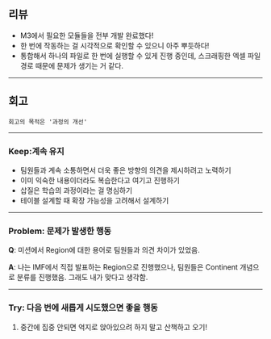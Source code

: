 ## 리뷰

- M3에서 필요한 모듈들을 전부 개발 완료했다!
- 한 번에 작동하는 걸 시각적으로 확인할 수 있으니 아주 뿌듯하다!
- 통합해서 하나의 파일로 한 번에 실행할 수 있게 진행 중인데, 스크래핑한 엑셀 파일 경로 때문에 문제가 생기는 거 같다.

---

## 회고
    회고의 목적은 '과정의 개선'

---

### Keep:계속 유지
- 팀원들과 계속 소통하면서 더욱 좋은 방향의 의견을 제시하려고 노력하기
- 이미 익숙한 내용이더라도 복습한다고 여기고 진행하기
- 삽질은 학습의 과정이라는 걸 명심하기
- 테이블 설계할 때 확장 가능성을 고려해서 설계하기

---

### Problem: 문제가 발생한 행동
**Q**: 미션에서 Region에 대한 용어로 팀원들과 의견 차이가 있었음.

**A**: 나는 IMF에서 직접 발표하는 Region으로 진행했으나, 팀원들은 Continent 개념으로 분류를 진행했음. 그래도 내가 맞다고 생각함.

---

### Try: 다음 번에 새롭게 시도했으면 좋을 행동

1. 중간에 집중 안되면 억지로 앉아있으려 하지 말고 산책하고 오기!